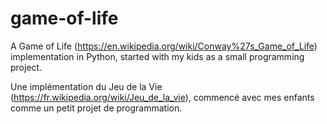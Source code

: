 # game-of-life

A Game of Life (https://en.wikipedia.org/wiki/Conway%27s_Game_of_Life) implementation in Python, started with my kids as a small programming project.

Une implémentation du Jeu de la Vie (https://fr.wikipedia.org/wiki/Jeu_de_la_vie), commencé avec mes enfants comme un petit projet de programmation.
